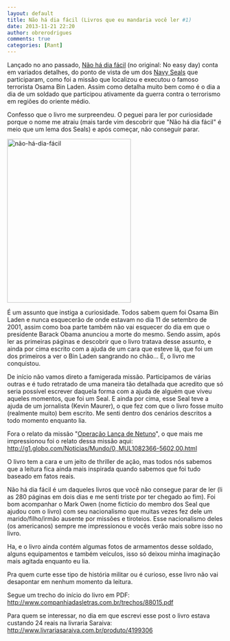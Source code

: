 ```yaml
---
layout: default
title: Não há dia fácil (Livros que eu mandaria você ler #1)
date: 2013-11-21 22:20
author: obrerodrigues
comments: true
categories: [Rant]
---
```

Lançado no ano passado, <a href="http://www.livrariasaraiva.com.br/produto/4199306" target="_blank">Não há dia fácil</a> (no original: No easy day) conta em variados detalhes, do ponto de vista de um dos <a href="http://pt.wikipedia.org/wiki/Navy_Seals" target="_blank">Navy Seals</a> que participaram, como foi a missão que localizou e executou o famoso terrorista Osama Bin Laden. Assim como detalha muito bem como é o dia a dia de um soldado que participou ativamente da guerra contra o terrorismo em regiões do oriente médio.

Confesso que o livro me surpreendeu. O peguei para ler por curiosidade porque o nome me atraiu (mais tarde vim descobrir que "Não há dia fácil" é meio que um lema dos Seals) e após começar, não conseguir parar.

<a href="http://brenn0.files.wordpress.com/2013/11/nc3a3o-hc3a1-dia-fc3a1cil.png"><img class="aligncenter size-medium wp-image-690" src="http://brenn0.files.wordpress.com/2013/11/nc3a3o-hc3a1-dia-fc3a1cil.png?w=227" alt="não-há-dia-fácil" width="288" height="382" /></a>

<!--more-->

É um assunto que instiga a curiosidade. Todos sabem quem foi Osama Bin Laden e nunca esquecerão de onde estavam no dia 11 de setembro de 2001, assim como boa parte também não vai esquecer do dia em que o presidente Barack Obama anunciou a morte do mesmo. Sendo assim, após ler as primeiras páginas e descobrir que o livro tratava desse assunto, e ainda por cima escrito com a ajuda de um cara que esteve lá, que foi um dos primeiros a ver o Bin Laden sangrando no chão... É, o livro me conquistou.

De início não vamos direto a famigerada missão. Participamos de várias outras e é tudo retratado de uma maneira tão detalhada que acredito que só seria possível escrever daquela forma com a ajuda de alguém que viveu aqueles momentos, que foi um Seal. E ainda por cima, esse Seal teve a ajuda de um jornalista (Kevin Maurer), o que fez com que o livro fosse muito (realmente muito) bem escrito. Me senti dentro dos cenários descritos a todo momento enquanto lia.

Fora o relato da missão "<a href="http://pt.wikipedia.org/wiki/Morte_de_Osama_bin_Laden" target="_blank">Operação Lança de Netuno</a>", o que mais me impressionou foi o relato dessa missão aqui:<a href="http://g1.globo.com/Noticias/Mundo/0,,MUL1082366-5602,00.html" target="_blank"> http://g1.globo.com/Noticias/Mundo/0,,MUL1082366-5602,00.html</a>

O livro tem a cara e um jeito de thriller de ação, mas todos nós sabemos que a leitura fica ainda mais inspirada quando sabemos que foi tudo baseado em fatos reais.

Não há dia fácil é um daqueles livros que você não consegue parar de ler (li as 280 páginas em dois dias e me senti triste por ter chegado ao fim). Foi bom acompanhar o Mark Owen (nome fictício do membro dos Seal que ajudou com o livro) com seu nacionalismo que muitas vezes fez dele um marido/filho/irmão ausente por missões e tiroteios. Esse nacionalismo deles (os americanos) sempre me impressionou e vocês verão mais sobre isso no livro.

Ha, e o livro ainda contém algumas fotos de armamentos desse soldado, alguns equipamentos e também veículos, isso só deixou minha imaginação mais agitada enquanto eu lia.

Pra quem curte esse tipo de história militar ou é curioso, esse livro não vai desapontar em nenhum momento da leitura.

Segue um trecho do início do livro em PDF: <a href="http://www.companhiadasletras.com.br/trechos/88015.pdf" target="_blank">http://www.companhiadasletras.com.br/trechos/88015.pdf</a>

Para quem se interessar, no dia em que escrevi esse post o livro estava custando 24 reais na livraria Saraiva: <a href="http://www.livrariasaraiva.com.br/produto/4199306" target="_blank">http://www.livrariasaraiva.com.br/produto/4199306</a>
